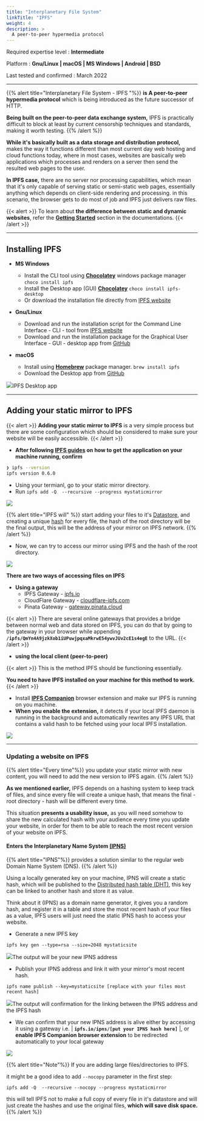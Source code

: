 ```yaml
---
title: "Interplanetary File System"
linkTitle: "IPFS"
weight: 4
description: >
  A peer-to-peer hypermedia protocol
---
```


Required expertise level : **Intermediate**

Platform : **Gnu/Linux | macOS | MS Windows | Android | BSD**

Last tested and confirmed : March 2022

-----

{{% alert title="Interplanetary File System - IPFS "%}}
**is A peer-to-peer hypermedia protocol** which is being introduced as the future successor of HTTP.

**Being built on the peer-to-peer data exchange system,** IPFS is practically difficult to block at least by current censorship techniques and standards, making it worth testing.
{{% /alert %}}

**While it's basically built as a data storage and distribution protocol,** makes the way it functions different than most current day web hosting and cloud functions today, where in most cases, websites are basically web applications which processes and renders on a server then send the resulted web pages to the user.

**In IPFS case,** there are no server nor processing capabilities, which mean that it's only capable of serving static or semi-static web pages, essentially anything which depends on client-side rendering and processing.
in this scenario, the browser gets to do most of job and IPFS just delivers raw files.

{{< alert >}}
To learn about **the difference between static and dynamic websites**, refer the [**Getting Started**](/docs/getting-started/#what-is-the-difference-between-static-and-dynamic-websites) section in the documentations.
{{< /alert >}}

----

## Installing IPFS

- **MS Windows**
  - Install the CLI tool using **[Chocolatey](https://chocolatey.org/packages/ipfs)** windows package manager `choco install ipfs`
  - Install the Desktop app (GUI) **[Chocolatey](https://chocolatey.org/packages/ipfs-desktop)** `choco install ipfs-desktop`
  - Or download the installation file directly from [IPFS website](https://ipfs.io/#install)


- **Gnu/Linux**
  - Download and run the installation script for the Command Line Interface - CLI - tool from [IPFS website](https://docs.ipfs.io/how-to/command-line-quick-start/#install-ipfs)
  - Download and run the installation package for the Graphical User Interface - GUI - desktop app from [GitHub](https://github.com/ipfs-shipyard/ipfs-desktop#install)

- **macOS**
  - Install using **[Homebrew](https://docs.brew.sh/Installation)** package manager. `brew install ipfs`
  - Download the Desktop app from [GitHub](https://github.com/ipfs-shipyard/ipfs-desktop#install)

![](/images/ipfs/1.png)IPFS Desktop app

----

## Adding your static mirror to IPFS

{{< alert >}}
**Adding your static mirror to IPFS** is a very simple process but there are some configuration which should be considered to make sure your website will be easily accessible.
{{< /alert >}}

- **After following [IPFS guides](https://docs.ipfs.io/how-to/command-line-quick-start/#initialize-the-repository) on how to get the application on your machine running, confirm**

```bash
❯ ipfs --version
ipfs version 0.6.0
```

- Using your termianl, go to your static mirror directory.
- Run `ipfs add -Q  --recursive --progress mystaticmirror `

![](/images/ipfs/2.png)

{{% alert title="IPFS will" %}}
start adding your files to it's [Datastore](https://docs.ipfs.io/concepts/glossary/#datastore), and creating a unique [hash](https://docs.ipfs.io/concepts/hashing/#hashes-are-important) for every file, the hash of the root directory will be the final output, this will be the address of your mirror on IPFS network.
{{% /alert %}}

- Now, we can try to access our mirror using IPFS and the hash of the root directory.

![](/images/ipfs/3.png)

**There are two ways of accessing files on IPFS**


- **Using a gateway**
  - IPFS Gateway  - [ipfs.io](https://ipfs.io)
  - CloudFlare Gateway - [cloudflare-ipfs.com](cloudflare-ipfs.com)
  - Pinata Gateway  - [gateway.pinata.cloud](https://gateway.pinata.cloud)

{{< alert >}}
There are several online gateways that provides a bridge between normal web and data stored on IPFS, you can do that by going to the gateway in your browser while appending **`/ipfs/QmYn4A9jzkXob1iUPuwjpqxaMkrwE54ywvJUv2cE1s4egE`** to the URL.
{{< /alert >}}

- **using the local client (peer-to-peer)**

{{< alert >}}
This is the method IPFS should be functioning essentially.

**You need to have IPFS installed on your machine for this method to work.**
{{< /alert >}}

- Install [**IPFS Companion**](https://github.com/ipfs-shipyard/ipfs-companion) browser extension and make sur IPFS is running on you machine.
- **When you enable the extension,** it detects if your local IPFS daemon is running in the background and automatically rewrites any IPFS URL that contains a valid hash to be fetched using your local IPFS installation.

![](/images/ipfs/4.png)

----

### Updating a website on IPFS


{{% alert title="Every time"%}}
 you update your static mirror with new content, you will need to add the new version to IPFS again.
{{% /alert %}}

**As we mentioned earlier,** IPFS depends on a hashing system to keep track of files, and since every file will create a unique hash, that means the final - root directory - hash will be different every time.

This situation **presents a usability issue,** as you will need somehow to share the new calculated hash with your audience every time you update your website, in order for them to be able to reach the most recent version of your website on IPFS.

#### Enters the Interplanetary Name System [(IPNS)](https://docs.ipfs.io/concepts/ipns/)

{{% alert title="IPNS"%}}
provides a solution similar to the regular web Domain Name System (DNS).
{{% /alert %}}

Using a locally generated key on your machine, IPNS will create a static hash, which will be published to the [Distributed hash table (DHT)](https://en.wikipedia.org/wiki/Distributed_hash_table), this key can be linked to another hash and store it as value.

Think about it (IPNS) as a domain name generator, it gives you a random hash, and register it in a table and store the most recent hash of your files as a value, IPFS users will just need the static IPNS hash to access your website.

- Generate a new IPFS key

`ipfs key gen --type=rsa --size=2048 mystaticsite`

![](/images/ipfs/5.png)The output will be your new IPNS address

- Publish your IPNS address and link it with your mirror's most recent hash.

`ipfs name publish --key=mystaticsite [replace with your files most recent hash]`

![](/images/ipfs/6.png)The output will confirmation for the linking between the IPNS address and the IPFS hash

- We can confirm that your new IPNS address is alive either by accessing it using a gateway i.e. | **`ipfs.io/ipns/[put your IPNS hash here]`** |, or **enable IPFS Companion browser extension** to be redirected automatically to your local gateway

![](/images/ipfs/7.png)

{{% alert title="Note"%}}
If you are adding large files/directories to IPFS.

it might be a good idea to add `--nocopy` parameter in the first step:

`ipfs add -Q  --recursive --nocopy --progress mystaticmirror `

this will tell IPFS not to make a full copy of every file in it's datastore and will just create the hashes and use the original files, **which will save disk space.**
{{% /alert %}}